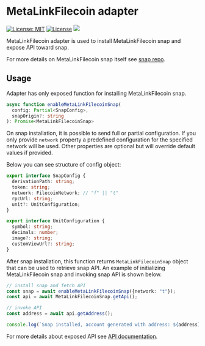 # MetaLinkFilecoin adapter
[![License: MIT](https://img.shields.io/badge/License-MIT-yellow.svg)](https://opensource.org/licenses/MIT)
[![License](https://img.shields.io/badge/License-Apache%202.0-blue.svg)](https://opensource.org/licenses/Apache-2.0)
![](https://img.shields.io/badge/yarn-%3E%3D1.16.0-orange.svg?style=flat-square)

MetaLinkFilecoin adapter is used to install MetaLinkFilecoin snap and expose API toward snap.

For more details on MetaLinkFilecoin snap itself see [snap repo](https://github.com/stfil-io/metalink-filecoin).

## Usage

Adapter has only exposed function for installing MetaLinkFilecoin snap.

```typescript
async function enableMetaLinkFilecoinSnap(
  config: Partial<SnapConfig>,
  snapOrigin?: string
): Promise<MetaLinkFilecoinSnap>
```

On snap installation, it is possible to send full or partial configuration.
If you only provide `network` property a predefined configuration for the specified network will be used.
Other properties are optional but will override default values if provided.

Below you can see structure of config object:

```typescript
export interface SnapConfig {
  derivationPath: string;
  token: string;
  network: FilecoinNetwork; // "f" || "t"
  rpcUrl: string;
  unit?: UnitConfiguration;
}

export interface UnitConfiguration {
  symbol: string;
  decimals: number;
  image?: string;
  customViewUrl?: string;
}
```

After snap installation, this function returns `MetaLinkFilecoinSnap` object that can be used to retrieve snap API.
An example of initializing MetaLinkFilecoin snap and invoking snap API is shown below.

```typescript
// install snap and fetch API
const snap = await enableMetaLinkFilecoinSnap({network: "t"});
const api = await MetaLinkFilecoinSnap.getApi();

// invoke API
const address = await api.getAddress();

console.log(`Snap installed, account generated with address: ${address}`);
```

For more details about exposed API see [API documentation](https://github.com/stfil-io/metalink-filecoin/blob/main/packages/types/README.md).
